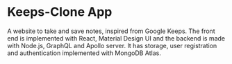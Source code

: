 # Keeps-Clone App
A website to take and save notes, inspired from Google Keeps. The front end is implemented with React, Material Design UI and the backend is made with Node.js, GraphQL and Apollo server. It has storage, user registration and authentication implemented with MongoDB Atlas. 
